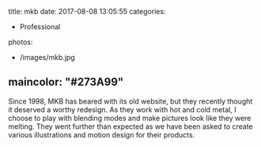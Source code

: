 title: mkb
date: 2017-08-08 13:05:55
categories:
- Professional

photos:
- /images/mkb.jpg

maincolor: "#273A99"
---

Since 1998, MKB has beared with its old website, but they recently thought it deserved a worthy redesign. As they work with hot and cold metal, I choose to play with blending modes and make pictures look like they were melting. They went further than expected as we have been asked to create various illustrations and motion design for their products. 